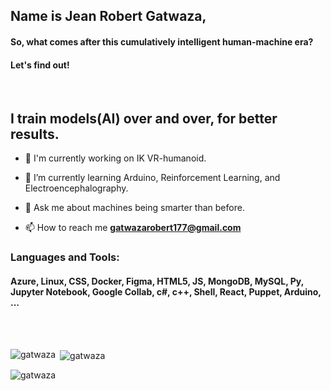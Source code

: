 <h2 align="left"> Name is Jean Robert Gatwaza,</h1>
<h4 align="left"> So, what comes after this cumulatively intelligent human-machine era? </h4>
<h4 align="left"> Let's find out! </h4> <br><be>

<h2 align="left"> I train models(AI) over and over, for better results. </h2>


- 🔭 I'm currently working on IK VR-humanoid. 

- 🌱 I’m currently learning Arduino, Reinforcement Learning, and Electroencephalography.

- 💬 Ask me about machines being smarter than before.

- 📫 How to reach me **gatwazarobert177@gmail.com**




<h3 align="left"> Languages and Tools:</h3>
<h4 align="left"> Azure, Linux, CSS, Docker, Figma, HTML5, JS, MongoDB, MySQL, Py, Jupyter Notebook, Google Collab, c#, c++, Shell, React, Puppet, Arduino, ...</h4>
<br><br>

<p><img align="left" src="https://github-readme-stats.vercel.app/api/top-langs?username=gatwaza&show_icons=true&locale=en&layout=compact&theme=black&hide_border=true&bg_color=daa520" alt="gatwaza" /></p>

<p>&nbsp;<img align="center" src="https://github-readme-stats.vercel.app/api?username=gatwaza&show_icons=true&locale=en&theme=black&hide_border=true&bg_color=808080" alt="gatwaza" /></p>

<p><img align="center" src="https://github-readme-streak-stats.herokuapp.com/?user=gatwaza&theme=black&hide_border=true&bg_color=808080" alt="gatwaza" /></p>

